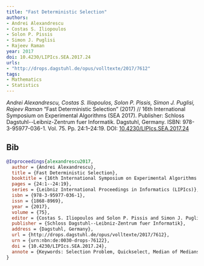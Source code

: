 ```yaml
---
title: "Fast Deterministic Selection"
authors:
- Andrei Alexandrescu
- Costas S. Iliopoulos
- Solon P. Pissis
- Simon J. Puglisi
- Rajeev Raman
year: 2017
doi: 10.4230/LIPIcs.SEA.2017.24
urls:
- "http://drops.dagstuhl.de/opus/volltexte/2017/7612"
tags:
- Mathematics
- Statistics
---
```


<i>Andrei Alexandrescu, Costas S. Iliopoulos, Solon P. Pissis, Simon J. Puglisi, Rajeev Raman</i> <span title="">“Fast Deterministic Selection”</span> (2017) // 16th International Symposium on Experimental Algorithms (SEA 2017). Publisher: Schloss Dagstuhl--Leibniz-Zentrum fuer Informatik. Dagstuhl, Germany. ISBN:&nbsp;978-3-95977-036-1. Vol.&nbsp;75. Pp.&nbsp;24:1–24:19. DOI:&nbsp;<a href='https://doi.org/10.4230/LIPIcs.SEA.2017.24'>10.4230/LIPIcs.SEA.2017.24</a>

## Bib

```bib
@Inproceedings{alexandrescu2017,
  author = {Andrei Alexandrescu},
  title = {Fast Deterministic Selection},
  booktitle = {16th International Symposium on Experimental Algorithms (SEA 2017)},
  pages = {24:1--24:19},
  series = {Leibniz International Proceedings in Informatics (LIPIcs)},
  isbn = {978-3-95977-036-1},
  issn = {1868-8969},
  year = {2017},
  volume = {75},
  editor = {Costas S. Iliopoulos and Solon P. Pissis and Simon J. Puglisi and Rajeev Raman},
  publisher = {Schloss Dagstuhl--Leibniz-Zentrum fuer Informatik},
  address = {Dagstuhl, Germany},
  url = {http://drops.dagstuhl.de/opus/volltexte/2017/7612},
  urn = {urn:nbn:de:0030-drops-76122},
  doi = {10.4230/LIPIcs.SEA.2017.24},
  annote = {Keywords: Selection Problem, Quickselect, Median of Medians, Algorithm Engineering, Algorithmic Libraries},
}
```
